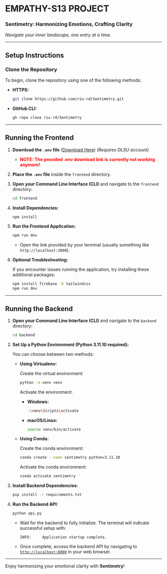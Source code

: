 # EMPATHY-S13 PROJECT

### Sentimetry: Harmonizing Emotions, Crafting Clarity

*Navigate your inner landscape, one entry at a time.*

---

## Setup Instructions

### Clone the Repository

To begin, clone the repository using one of the following methods:

- **HTTPS:**
  ```bash
  git clone https://github.com/riu-rd/Sentimetry.git
  ```

- **GitHub CLI:**
  ```bash
  gh repo clone riu-rd/Sentimetry
  ```

---

## Running the Frontend

1. **Download the `.env` file** ([Download Here](https://drive.google.com/file/d/1arjZ6uK7vljD7J8maZV1nO5vm3UbeYwV/view?usp=sharing)) *(Requires DLSU account)*
   - <span style="color:red;"><b>NOTE: The provided .env download link is currently not working anymore!</b></span>

2. **Place the `.env` file** inside the `frontend` directory.

3. **Open your Command Line Interface (CLI)** and navigate to the `frontend` directory:

   ```bash
   cd frontend
   ```

4. **Install Dependencies:**

   ```bash
   npm install
   ```

5. **Run the Frontend Application:**

   ```bash
   npm run dev
   ```

   - Open the link provided by your terminal (usually something like `http://localhost:3000`).

6. **Optional Troubleshooting:**

   If you encounter issues running the application, try installing these additional packages:

   ```bash
   npm install firebase -D tailwindcss
   npm run dev
   ```

---

## Running the Backend

1. **Open your Command Line Interface (CLI)** and navigate to the `backend` directory:

   ```bash
   cd backend
   ```

2. **Set Up a Python Environment (Python 3.11.10 required):**

   You can choose between two methods:

   - **Using Virtualenv:**

     Create the virtual environment:

     ```bash
     python -m venv venv
     ```

     Activate the environment:

     - **Windows:**

       ```bash
       .\venv\Scripts\activate
       ```

     - **macOS/Linux:**

       ```bash
       source venv/bin/activate
       ```

   - **Using Conda:**

     Create the conda environment:

     ```bash
     conda create --name sentimetry python=3.11.10
     ```

     Activate the conda environment:

     ```bash
     conda activate sentimetry
     ```

3. **Install Backend Dependencies:**

   ```bash
   pip install -r requirements.txt
   ```

4. **Run the Backend API:**

   ```bash
   python api.py
   ```

   - Wait for the backend to fully initialize. The terminal will indicate successful setup with:

     ```
     INFO:     Application startup complete.
     ```

   - Once complete, access the backend API by navigating to [`http://localhost:8000`](http://localhost:8000) in your web browser.

---

Enjoy harmonizing your emotional clarity with **Sentimetry**!

